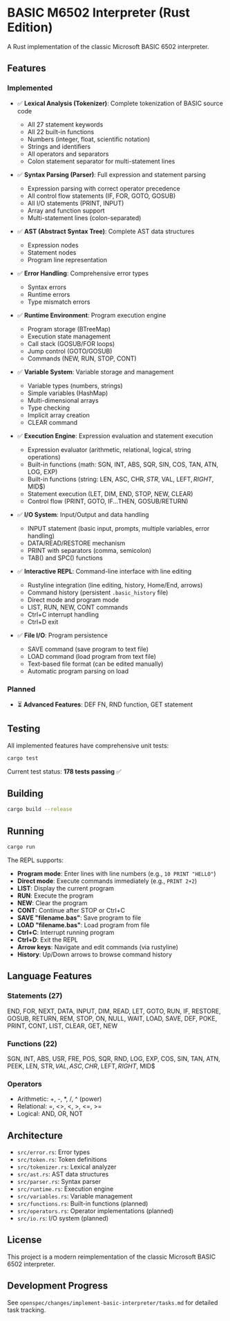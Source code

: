 # BASIC M6502 Interpreter (Rust Edition)

A Rust implementation of the classic Microsoft BASIC 6502 interpreter.

## Features

### Implemented

- ✅ **Lexical Analysis (Tokenizer)**: Complete tokenization of BASIC source code
  - All 27 statement keywords
  - All 22 built-in functions
  - Numbers (integer, float, scientific notation)
  - Strings and identifiers
  - All operators and separators
  - Colon statement separator for multi-statement lines

- ✅ **Syntax Parsing (Parser)**: Full expression and statement parsing
  - Expression parsing with correct operator precedence
  - All control flow statements (IF, FOR, GOTO, GOSUB)
  - All I/O statements (PRINT, INPUT)
  - Array and function support
  - Multi-statement lines (colon-separated)

- ✅ **AST (Abstract Syntax Tree)**: Complete AST data structures
  - Expression nodes
  - Statement nodes
  - Program line representation

- ✅ **Error Handling**: Comprehensive error types
  - Syntax errors
  - Runtime errors
  - Type mismatch errors

- ✅ **Runtime Environment**: Program execution engine
  - Program storage (BTreeMap)
  - Execution state management
  - Call stack (GOSUB/FOR loops)
  - Jump control (GOTO/GOSUB)
  - Commands (NEW, RUN, STOP, CONT)

- ✅ **Variable System**: Variable storage and management
  - Variable types (numbers, strings)
  - Simple variables (HashMap)
  - Multi-dimensional arrays
  - Type checking
  - Implicit array creation
  - CLEAR command

- ✅ **Execution Engine**: Expression evaluation and statement execution
  - Expression evaluator (arithmetic, relational, logical, string operations)
  - Built-in functions (math: SGN, INT, ABS, SQR, SIN, COS, TAN, ATN, LOG, EXP)
  - Built-in functions (string: LEN, ASC, CHR$, STR$, VAL, LEFT$, RIGHT$, MID$)
  - Statement execution (LET, DIM, END, STOP, NEW, CLEAR)
  - Control flow (PRINT, GOTO, IF...THEN, GOSUB/RETURN)

- ✅ **I/O System**: Input/Output and data handling
  - INPUT statement (basic input, prompts, multiple variables, error handling)
  - DATA/READ/RESTORE mechanism
  - PRINT with separators (comma, semicolon)
  - TAB() and SPC() functions

- ✅ **Interactive REPL**: Command-line interface with line editing
  - Rustyline integration (line editing, history, Home/End, arrows)
  - Command history (persistent `.basic_history` file)
  - Direct mode and program mode
  - LIST, RUN, NEW, CONT commands
  - Ctrl+C interrupt handling
  - Ctrl+D exit

- ✅ **File I/O**: Program persistence
  - SAVE command (save program to text file)
  - LOAD command (load program from text file)
  - Text-based file format (can be edited manually)
  - Automatic program parsing on load

### Planned

- ⏳ **Advanced Features**: DEF FN, RND function, GET statement

## Testing

All implemented features have comprehensive unit tests:

```bash
cargo test
```

Current test status: **178 tests passing** ✅

## Building

```bash
cargo build --release
```

## Running

```bash
cargo run
```

The REPL supports:
- **Program mode**: Enter lines with line numbers (e.g., `10 PRINT "HELLO"`)
- **Direct mode**: Execute commands immediately (e.g., `PRINT 2+2`)
- **LIST**: Display the current program
- **RUN**: Execute the program
- **NEW**: Clear the program
- **CONT**: Continue after STOP or Ctrl+C
- **SAVE "filename.bas"**: Save program to file
- **LOAD "filename.bas"**: Load program from file
- **Ctrl+C**: Interrupt running program
- **Ctrl+D**: Exit the REPL
- **Arrow keys**: Navigate and edit commands (via rustyline)
- **History**: Up/Down arrows to browse command history

## Language Features

### Statements (27)
END, FOR, NEXT, DATA, INPUT, DIM, READ, LET, GOTO, RUN, IF, RESTORE, GOSUB, RETURN, REM, STOP, ON, NULL, WAIT, LOAD, SAVE, DEF, POKE, PRINT, CONT, LIST, CLEAR, GET, NEW

### Functions (22)
SGN, INT, ABS, USR, FRE, POS, SQR, RND, LOG, EXP, COS, SIN, TAN, ATN, PEEK, LEN, STR$, VAL, ASC, CHR$, LEFT$, RIGHT$, MID$

### Operators
- Arithmetic: +, -, *, /, ^ (power)
- Relational: =, <>, <, >, <=, >=
- Logical: AND, OR, NOT

## Architecture

- `src/error.rs`: Error types
- `src/token.rs`: Token definitions
- `src/tokenizer.rs`: Lexical analyzer
- `src/ast.rs`: AST data structures
- `src/parser.rs`: Syntax parser
- `src/runtime.rs`: Execution engine
- `src/variables.rs`: Variable management
- `src/functions.rs`: Built-in functions (planned)
- `src/operators.rs`: Operator implementations (planned)
- `src/io.rs`: I/O system (planned)

## License

This project is a modern reimplementation of the classic Microsoft BASIC 6502 interpreter.

## Development Progress

See `openspec/changes/implement-basic-interpreter/tasks.md` for detailed task tracking.

